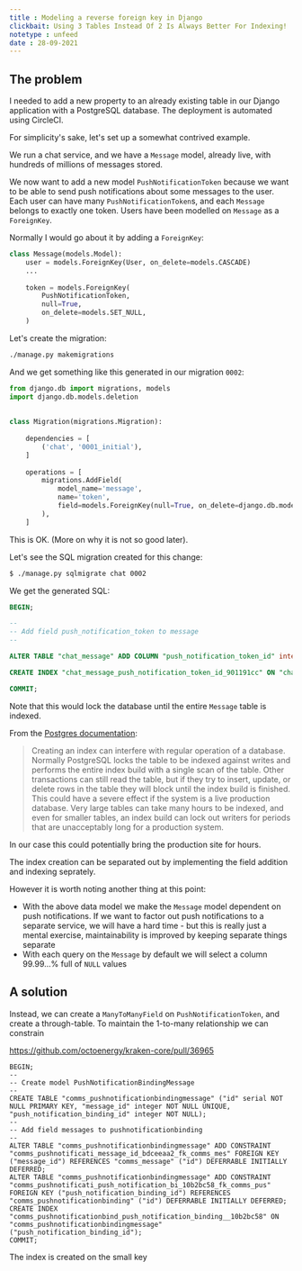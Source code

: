 ```yaml
---
title : Modeling a reverse foreign key in Django
clickbait: Using 3 Tables Instead Of 2 Is Always Better For Indexing!
notetype : unfeed
date : 28-09-2021
---
```

## The problem
I needed to add a new property to an already existing table in our Django application with a PostgreSQL database. The deployment is automated using CircleCI. 
<!-- explain why a foreign key is needed --> 

For simplicity's sake, let's set up a somewhat contrived example. 

We run a chat service, and we have a `Message` model, already live, with hundreds of millions of messages stored. 

We now want to add a new model `PushNotificationToken` because we want to be able to send push notifications about some messages to the user. Each user can have many `PushNotificationToken`s, and each `Message` belongs to exactly one token. Users have been modelled on `Message` as a `ForeignKey`.

Normally I would go about it by adding a `ForeignKey`:
```python
class Message(models.Model):
	user = models.ForeignKey(User, on_delete=models.CASCADE)
    ... 
	
    token = models.ForeignKey(
		PushNotificationToken, 
		null=True,
		on_delete=models.SET_NULL,
	)
```

Let's create the migration:
```bash
./manage.py makemigrations
```

And we get something like this generated in our migration `0002`: 
```python
from django.db import migrations, models  
import django.db.models.deletion  
  
  
class Migration(migrations.Migration):  
  
    dependencies = [  
        ('chat', '0001_initial'),  
    ]  
  
    operations = [  
        migrations.AddField(  
            model_name='message',  
            name='token',  
            field=models.ForeignKey(null=True, on_delete=django.db.models.deletion.SET_NULL, to='chat.pushnotificationtoken'),  
        ),  
    ]
```

This is OK. (More on why it is not so good later). <!-- not good because of reversed dependency, and queries with 99% null values - all fields are included -->

Let's see the SQL migration created for this change:

```bash
$ ./manage.py sqlmigrate chat 0002

```

We get the generated SQL: 
```sql
BEGIN;

--
-- Add field push_notification_token to message
--

ALTER TABLE "chat_message" ADD COLUMN "push_notification_token_id" integer NULL CONSTRAINT "chat_message_push_notification_to_901191cc_fk_chat_pus" REFERENCES "chat_pushnotificationtoken"("id") DEFERRABLE INITIALLY DEFERRED; SET CONSTRAINTS "chat_message_push_notification_bi_901191cc_fk_chat_pus" IMMEDIATE;

CREATE INDEX "chat_message_push_notification_token_id_901191cc" ON "chat_message" ("push_notification_token_id");

COMMIT;
```

Note that this would lock the database until the entire `Message` table is indexed. 

From the [Postgres documentation](https://www.postgresql.org/docs/9.1/sql-createindex.html):
> Creating an index can interfere with regular operation of a database. Normally PostgreSQL locks the table to be indexed against writes and performs the entire index build with a single scan of the table. Other transactions can still read the table, but if they try to insert, update, or delete rows in the table they will block until the index build is finished. This could have a severe effect if the system is a live production database. Very large tables can take many hours to be indexed, and even for smaller tables, an index build can lock out writers for periods that are unacceptably long for a production system.

In our case this could potentially bring the production site for hours. 

The index creation can be separated out by implementing the field addition and indexing seprately. 

However it is worth noting another thing at this point: 
+ With the above data model we make the `Message` model dependent on push notifications. If we want to factor out push notifications to a separate service, we will have a hard time - but this is really just a mental exercise, maintainability is improved by keeping separate things separate <!-- improve english --> 
+ With each query on the `Message` by default we will select a column 99.99...% full of `NULL` values 

## A solution
Instead, we can create a `ManyToManyField` on `PushNotificationToken`, and create a through-table. To maintain the 1-to-many relationship we can constrain 


https://github.com/octoenergy/kraken-core/pull/36965

```
BEGIN;
--
-- Create model PushNotificationBindingMessage
--
CREATE TABLE "comms_pushnotificationbindingmessage" ("id" serial NOT NULL PRIMARY KEY, "message_id" integer NOT NULL UNIQUE, "push_notification_binding_id" integer NOT NULL);
--
-- Add field messages to pushnotificationbinding
--
ALTER TABLE "comms_pushnotificationbindingmessage" ADD CONSTRAINT "comms_pushnotificati_message_id_bdceeaa2_fk_comms_mes" FOREIGN KEY ("message_id") REFERENCES "comms_message" ("id") DEFERRABLE INITIALLY DEFERRED;
ALTER TABLE "comms_pushnotificationbindingmessage" ADD CONSTRAINT "comms_pushnotificati_push_notification_bi_10b2bc58_fk_comms_pus" FOREIGN KEY ("push_notification_binding_id") REFERENCES "comms_pushnotificationbinding" ("id") DEFERRABLE INITIALLY DEFERRED;
CREATE INDEX "comms_pushnotificationbind_push_notification_binding__10b2bc58" ON "comms_pushnotificationbindingmessage" ("push_notification_binding_id");
COMMIT;
```

The index is created on the small key